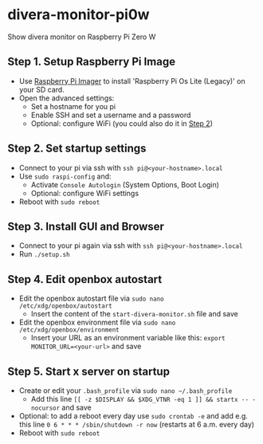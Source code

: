 # divera-monitor-pi0w

Show divera monitor on Raspberry Pi Zero W

## Step 1. Setup Raspberry Pi Image
- Use [Raspberry Pi Imager](https://www.raspberrypi.com/software/) to install 'Raspberry Pi Os Lite (Legacy)' on your SD card.
- Open the advanced settings:
  - Set a hostname for you pi 
  - Enable SSH and set a username and a password
  - Optional: configure WiFi (you could also do it in [Step 2](./README.md/#Step-2.-Set-startup-settings))

## Step 2. Set startup settings
- Connect to your pi via ssh with `ssh pi@<your-hostname>.local`
- Use `sudo raspi-config` and:
  - Activate `Console Autologin` (System Options, Boot Login)
  - Optional: configure WiFi settings
- Reboot with `sudo reboot`

## Step 3. Install GUI and Browser
- Connect to your pi again via ssh with `ssh pi@<your-hostname>.local`
- Run `./setup.sh`

## Step 4. Edit openbox autostart
- Edit the openbox autostart file via `sudo nano /etc/xdg/openbox/autostart`
  - Insert the content of the `start-divera-monitor.sh` file and save
- Edit the openbox environment file via `sudo nano /etc/xdg/openbox/environment`
  - Insert your URL as an environment variable like this: `export MONITOR_URL=<your-url>` and save

## Step 5. Start x server on startup
- Create or edit your `.bash_profile` via `sudo nano ~/.bash_profile`
  - Add this line `[[ -z $DISPLAY && $XDG_VTNR -eq 1 ]] && startx -- -nocursor` and save
- Optional: to add a reboot every day use `sudo crontab -e` and add e.g. this line `0 6 * * * /sbin/shutdown -r now` (restarts at 6 a.m. every day)
- Reboot with `sudo reboot`


